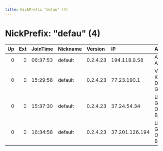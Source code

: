 ```yaml
---
title: NickPrefix "defau" (4)
---
```


# NickPrefix: "defau" (4)

|   Up |   Ext | JoinTime   | Nickname   | Version   | IP             | AS                              | CC   |   ORp |   Dirp | OS      | Contact   |   eFamMembers |
|-----:|------:|:-----------|:-----------|:----------|:---------------|:--------------------------------|:-----|------:|-------:|:--------|:----------|--------------:|
|    0 |     0 | 06:37:53   | default    | 0.2.4.23  | 194.118.9.58   | A1 Telekom Austria AG           | at   |   443 |   9030 | Windows | None      |             1 |
|    0 |     0 | 15:29:58   | default    | 0.2.4.23  | 77.23.190.1    | Vodafone Kabel Deutschland GmbH | de   |   443 |   9030 | Windows | None      |             1 |
|    0 |     0 | 15:37:30   | default    | 0.2.4.23  | 37.24.54.34    | Liberty Global Operations B.V.  | de   |   443 |   9030 | Windows | None      |             1 |
|    0 |     0 | 16:34:58   | default    | 0.2.4.23  | 37.201.126.194 | Liberty Global Operations B.V.  | de   |   443 |      0 | Windows | None      |             1 |
